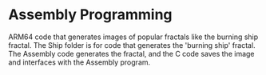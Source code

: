 # Assembly Programming

ARM64 code that generates images of popular fractals like the burning ship fractal. The Ship folder is for code that generates the 'burning ship' fractal. The Assembly code generates the fractal, and the C code saves the image and interfaces with the Assembly program.

